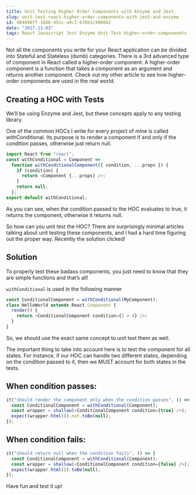 ```yaml
---
title: Unit Testing Higher Order Components with Enzyme and Jest
slug: unit-test-react-higher-order-components-with-jest-and-enzyme
id: d84898ff-1666-45cc-a9c1-676b1c990042
date: "2017-11-03"
tags: React Javascript Jest Enzyme Unit-Test Higher-order-componenets
---
```


Not all the components you write for your React application can be divided into Stateful and Stateless (dumb) categories. There is a 3rd advanced type of component in React called a higher-order component. A higher-order component is a function that takes a component as an argument and returns another component. Check out my other article to see how higher-order components are used in the real world.

## Creating a HOC with Tests

We’ll be using Enzyme and Jest, but these concepts apply to any testing library.

One of the common HOCs I write for every project of mine is called withConditional. Its purpose is to render a component if and only if the condition passes, otherwise just return null.

```js
import React from "react";
const withConditional = Component =>
  function withConditionalComponent({ condition, ...props }) {
    if (condition) {
      return <Component {...props} />;
    }
    return null;
  };
export default withConditional;
```

As you can see, when the condition passed to the HOC evaluates to true, it returns the component, otherwise it returns null.

So how can you unit test the HOC? There are surprisingly minimal articles talking about unit testing these components, and I had a hard time figuring out the proper way. Recently the solution clicked!

## Solution

To properly test these badass components, you just need to know that they are simple functions and that’s all!

`withConditional` is used in the following manner

```js
const ConditionalComponent = withConditional(MyComponent);
class HelloWorld extends React.Component {
  render() {
    return <ConditionalComponent condition={3 > 4} />;
  }
}
```

So, we should use the exact same concept to unit test them as well.

The important thing to take into account here is to test the component for all states. For instance, if our HOC can handle two different states, depending on the condition passed to it, then we MUST account for both states in the tests.

## When condition passes:

```js
it("should render the component only when the condition passes", () => {
  const ConditionalComponent = withConditional(Component);
  const wrapper = shallow(<ConditionalComponent condition={true} />);
  expect(wrapper.html()).not.toBe(null);
});
```

## When condition fails:

```js
it("should return null when the condition fails", () => {
  const ConditionalComponent = withConditional(Component);
  const wrapper = shallow(<ConditionalComponent condition={false} />);
  expect(wrapper.html()).toBe(null);
});
```

Have fun and test it up!
